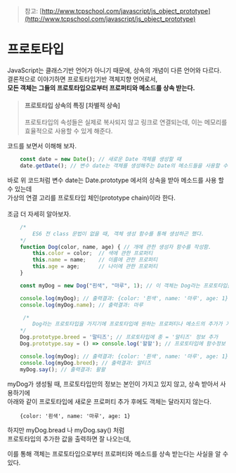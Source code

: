 > 참고: [http://www.tcpschool.com/javascript/js_object_prototype](http://www.tcpschool.com/javascript/js_object_prototype)
# 프로토타입

JavaScript는 클래스기반 언어가 아니기 때문에, 상속의 개념이 다른 언어와 다르다. <br>
결론적으로 이야기하면 프로토타입기반 객체지향 언어로서, <br>
**모든 객체는 그들의 프로토타입으로부터 프로퍼티와 메소드를 상속 받는다.** <br>
> #### 프로토타입 상속의 특징 [차별적 상속]
> 프로토타입의 속성들은 실제로 복사되지 않고 링크로 연결되는데, 이는 메모리를 효율적으로 사용할 수 있게 해준다.

코드를 보면서 이해해 보자.

```js
    const date = new Date(); // 새로운 Date 객체를 생성할 때
    date.getDate(); // 변수 date는 객체를 생성해주는 Date의 메소드들을 사용할 수 있다.
```

바로 위 코드처럼 변수 date는 Date.prototype 에서의 상속을 받아 메소드를 사용 할 수 있는데 <br>
가상의 연결 고리를 프로토타입 체인(prototype chain)이라 한다. <br><br>
조금 더 자세히 알아보자.

```js
    /*
        ES6 전 class 문법이 없을 때, 객체 생성 함수를 통해 생성하곤 했다.
    */
    function Dog(color, name, age) { // 개에 관한 생성자 함수를 작성함.
        this.color = color;  // 색에 관한 프로퍼티
        this.name = name;    // 이름에 관한 프로퍼티
        this.age = age;      // 나이에 관한 프로퍼티
    }

    const myDog = new Dog("흰색", "마루", 1); // 이 객체는 Dog라는 프로토타입을 가짐.

    console.log(myDog); // 출력결과: {color: '흰색', name: '마루', age: 1}
    console.log(myDog.name); // 출력결과: 마루

     /*
        Dog라는 프로토타입을 가지기에 프로토타입에 원하는 프로퍼티나 메소드의 추가가 가능하다.
    */
    Dog.prototype.breed = '말티즈'; // 프로토타입에 종 = '말티즈' 정보 추가
    Dog.prototype.say = () => console.log('왈왈'); // 프로토타입에 함수정보 추가

    console.log(myDog); // 출력결과: {color: '흰색', name: '마루', age: 1}
    console.log(myDog.breed); // 출력결과: 말티즈
    myDog.say(); // 출력결과: 왈왈
```

myDog가 생성될 때, 프로토타입만의 정보는 본인이 가지고 있지 않고, 상속 받아서 사용하기에 <br>
아래와 같이 프로토타입에 새로운 프로퍼티 추가 후에도 객체는 달라지지 않는다.

```
    {color: '흰색', name: '마루', age: 1}
```

하지만 myDog.bread 나 myDog.say() 처럼 <br>
프로토타입의 추가한 값을 출력하면 잘 나오는데, <br>

이를 통해 객체는 프로토타입으로부터 프로퍼티와 메소드를 상속 받는다는 사실을 알 수 있다.
